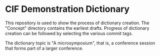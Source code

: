 # CIF Demonstration Dictionary

This repository is used to show the process of dictionary creation. The "Concept" directory contains
the earliest drafts. Progress of dictionary creation can be followed by selecting the various commit
tags.

The dictionary topic is "A microsymposium", that is, a conference session that forms part of a larger
conference.
